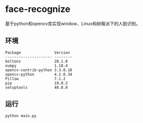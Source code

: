# face-recognize
基于python和opencv库实现window、Linux和树莓派下的人脸识别。

## 环境
```
Package               Version
--------------------- --------
boltons               20.1.0
numpy                 1.18.4
opencv-contrib-python 3.3.0.10
opencv-python         4.2.0.34
Pillow                7.1.2
pip                   19.0.3
setuptools            40.8.0
```

## 运行
```
python main.py
```



